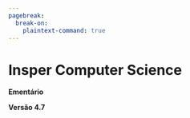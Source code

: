 ```yaml
---
pagebreak:
  break-on:
    plaintext-command: true
---
```


# Insper Computer Science

**Ementário**

**Versão 4.7**
